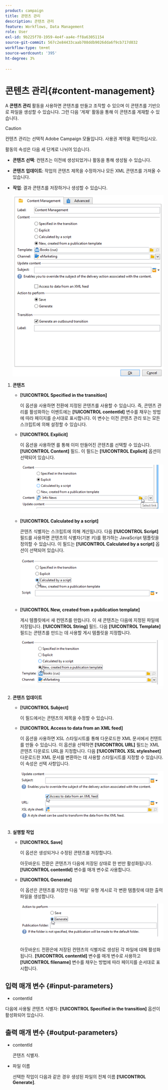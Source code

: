 ```yaml
---
product: campaign
title: 콘텐츠 관리
description: 콘텐츠 관리
feature: Workflows, Data Management
role: User
exl-id: 9b225f78-1959-4e4f-aa4e-ff8a63051154
source-git-commit: 567c2e84433caab708ddb9026dda6f9cb717d032
workflow-type: tm+mt
source-wordcount: '395'
ht-degree: 3%

---
```


# 콘텐츠 관리{#content-management}

A **콘텐츠 관리** 활동을 사용하면 콘텐츠를 만들고 조작할 수 있으며 이 콘텐츠를 기반으로 파일을 생성할 수 있습니다. 그런 다음 &#39;게재&#39; 활동을 통해 이 콘텐츠를 게재할 수 있습니다.

>[!CAUTION]
>
>컨텐츠 관리는 선택적 Adobe Campaign 모듈입니다. 사용권 계약을 확인하십시오.

활동의 속성은 다음 세 단계로 나뉘어 있습니다.

* **콘텐츠 선택**: 컨텐츠는 이전에 생성되었거나 활동을 통해 생성될 수 있습니다.
* **콘텐츠 업데이트**: 작업의 콘텐츠 제목을 수정하거나 모든 XML 콘텐츠를 가져올 수 있습니다.
* **작업**: 결과 콘텐츠를 저장하거나 생성할 수 있습니다.

  ![](assets/content_mgmt_edit.png)

1. **콘텐츠**

   * **[!UICONTROL Specified in the transition]**

     이 옵션을 사용하면 전환에 지정된 콘텐츠를 사용할 수 있습니다. 즉, 콘텐츠 관리를 활성화하는 이벤트에는 **[!UICONTROL contentId]** 변수를 채우는 방법에 따라 페이지를 순서대로 표시합니다. 이 변수는 이전 콘텐츠 관리 또는 모든 스크립트에 의해 설정할 수 있습니다.

   * **[!UICONTROL Explicit]**

     이 옵션을 사용하면 를 통해 이미 만들어진 콘텐츠를 선택할 수 있습니다. **[!UICONTROL Content]** 필드. 이 필드는 **[!UICONTROL Explicit]** 옵션이 선택되어 있습니다.

     ![](assets/content_mgmt_explicit.png)

   * **[!UICONTROL Calculated by a script]**

     콘텐츠 식별자는 스크립트에 의해 계산됩니다. 다음 **[!UICONTROL Script]** 필드를 사용하면 콘텐츠의 식별자(기본 키)를 평가하는 JavaScript 템플릿을 정의할 수 있습니다. 이 필드는 **[!UICONTROL Calculated by a script]** 옵션이 선택되어 있습니다.

     ![](assets/content_mgmt_script.png)

   * **[!UICONTROL New, created from a publication template]**

     게시 템플릿에서 새 컨텐츠를 만듭니다. 이 새 콘텐츠는 다음에 지정된 파일에 저장됩니다. **[!UICONTROL String]** 필드. 다음 **[!UICONTROL Template]** 필드는 콘텐츠를 만드는 데 사용할 게시 템플릿을 지정합니다.

     ![](assets/content_mgmt_new.png)

1. **콘텐츠 업데이트**

   * **[!UICONTROL Subject]**

     이 필드에서는 콘텐츠의 제목을 수정할 수 있습니다.

   * **[!UICONTROL Access to data from an XML feed]**

     이 옵션을 사용하면 XSL 스타일시트를 통해 다운로드한 XML 문서에서 컨텐트를 만들 수 있습니다. 이 옵션을 선택하면 **[!UICONTROL URL]** 필드는 XML 콘텐츠 다운로드 URL을 지정합니다. 다음 **[!UICONTROL XSL stylesheet]** 다운로드한 XML 문서를 변환하는 데 사용할 스타일시트를 지정할 수 있습니다. 이 속성은 선택 사항입니다.

     ![](assets/content_mgmt_xmlcontent.png)

1. **실행할 작업**

   * **[!UICONTROL Save]**

     이 옵션은 생성되거나 수정된 콘텐츠를 저장합니다.

     아웃바운드 전환은 콘텐츠가 다음에 저장된 상태로 한 번만 활성화됩니다. **[!UICONTROL contentId]** 변수를 매개 변수로 사용합니다.

   * **[!UICONTROL Generate]**

     이 옵션은 콘텐츠를 저장한 다음 &#39;파일&#39; 유형 게시로 각 변환 템플릿에 대한 출력 파일을 생성합니다.

     ![](assets/content_mgmt_generate.png)

     아웃바운드 전환은에 저장된 컨텐츠의 식별자로 생성된 각 파일에 대해 활성화됩니다. **[!UICONTROL contentId]** 변수를 매개 변수로 사용하고 **[!UICONTROL filename]** 변수를 채우는 방법에 따라 페이지를 순서대로 표시합니다.

## 입력 매개 변수 {#input-parameters}

* contentId

다음에 사용될 콘텐츠 식별자: **[!UICONTROL Specified in the transition]** 옵션이 활성화되어 있습니다.

## 출력 매개 변수 {#output-parameters}

* contentId

  콘텐츠 식별자.

* 파일 이름

  선택한 작업이 다음과 같은 경우 생성된 파일의 전체 이름 **[!UICONTROL Generate]**.
